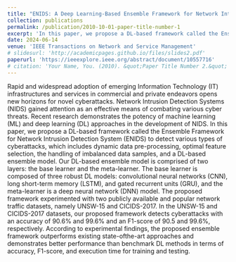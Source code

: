 ```yaml
---
title: "ENIDS: A Deep Learning-Based Ensemble Framework for Network Intrusion Detection Systems"
collection: publications
permalink: /publication/2010-10-01-paper-title-number-1
excerpt: 'In this paper, we propose a DL-based framework called the Ensemble Framework for Network Intrusion Detection System (ENIDS) to detect various types of cyberattacks, which includes dynamic data pre-processing, optimal feature selection, the handling of imbalanced data samples, and a DL-based ensemble model.'
date: 2024-06-14
venue: 'IEEE Transactions on Network and Service Management'
# slidesurl: 'http://academicpages.github.io/files/slides2.pdf'
paperurl: 'https://ieeexplore.ieee.org/abstract/document/10557716'
# citation: 'Your Name, You. (2010). &quot;Paper Title Number 2.&quot; <i>Journal 1</i>. 1(2).'
---
```


Rapid and widespread adoption of emerging Information Technology (IT) infrastructures and services in commercial and private endeavors opens new horizons for novel cyberattacks. Network Intrusion Detection Systems (NIDS) gained attention as an effective means of combating various cyber threats. Recent research demonstrates the potency of machine learning (ML) and deep learning (DL) approaches in the development of NIDS. In this paper, we propose a DL-based framework called the Ensemble Framework for Network Intrusion Detection System (ENIDS) to detect various types of cyberattacks, which includes dynamic data pre-processing, optimal feature selection, the handling of imbalanced data samples, and a DL-based ensemble model. Our DL-based ensemble model is comprised of two layers: the base learner and the meta-learner. The base learner is composed of three robust DL models: convolutional neural networks (CNN), long short-term memory (LSTM), and gated recurrent units (GRU), and the meta-learner is a deep neural network (DNN) model. The proposed framework experimented with two publicly available and popular network traffic datasets, namely UNSW-15 and CICIDS-2017. In the UNSW-15 and CICIDS-2017 datasets, our proposed framework detects cyberattacks with an accuracy of 90.6% and 99.6% and an F1-score of 90.5 and 99.6%, respectively. According to experimental findings, the proposed ensemble framework outperforms existing state-ofthe-art approaches and demonstrates better performance than benchmark DL methods in terms of accuracy, F1-score, and execution time for training and testing.